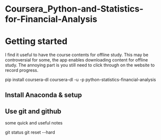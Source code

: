 # Coursera_Python-and-Statistics-for-Financial-Analysis


# Getting started

I find it useful to have the course contents for offline study. This may be controversial for some, the app enables downloading content for offline study. The annoying part is you still need to click through on the website to record progress.

pip install coursera-dl
coursera-dl -u <user> -p <pass> python-statistics-financial-analysis

## Install Anaconda & setup


## Use git and github

some quick and useful notes

git status
git reset --hard
